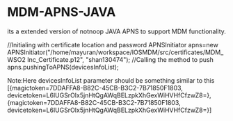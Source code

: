 MDM-APNS-JAVA
=============

its a extended version of notnoop JAVA APNS to support MDM functionality.


//Initialing with certificate location and password
APNSInitiator apns=new APNSInitiator("/home/mayuran/workspace/IOSMDM/src/certificates/MDM_ WSO2 Inc_Certificate.p12", "shan130474");
//Calling the method to push
apns.pushingToAPNS(devicesInfoList);

Note:Here devicesInfoList parameter should be something similar to this 
        [{magictoken=7DDAFFA8-B82C-45CB-B3C2-7B71850F1803, devicetoken=L6lUGSrOIx5jnHtQgAWqBELzpkXhGexWiHVHfCfzwZ8=}, {magictoken=7DDAFFA8-B82C-45CB-B3C2-7B71850F1803, devicetoken=L6lUGSrOIx5jnHtQgAWqBELzpkXhGexWiHVHfCfzwZ8=}]
